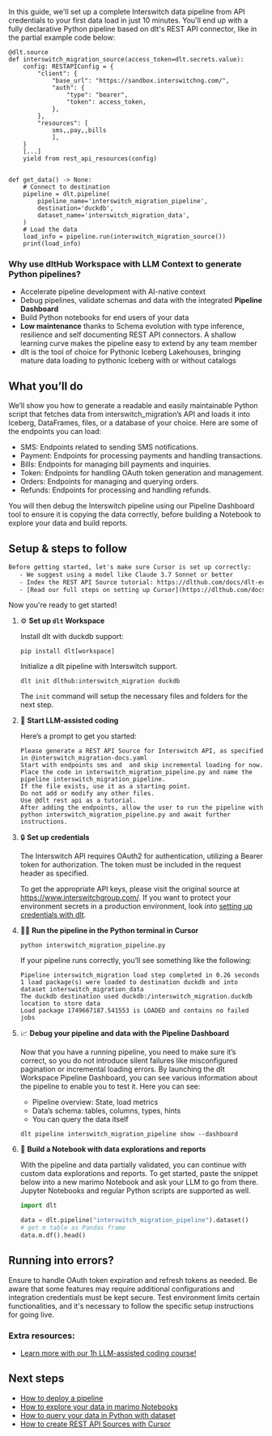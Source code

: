 In this guide, we'll set up a complete Interswitch data pipeline from API credentials to your first data load in just 10 minutes. You'll end up with a fully declarative Python pipeline based on dlt's REST API connector, like in the partial example code below:

```python-outcome
@dlt.source
def interswitch_migration_source(access_token=dlt.secrets.value):
    config: RESTAPIConfig = {
        "client": {
            "base_url": "https://sandbox.interswitchng.com/",
            "auth": {
                "type": "bearer",
                "token": access_token,
            },
        },
        "resources": [
            sms,,pay,,bills
            ],
    }
    [...]
    yield from rest_api_resources(config)


def get_data() -> None:
    # Connect to destination
    pipeline = dlt.pipeline(
        pipeline_name='interswitch_migration_pipeline',
        destination='duckdb',
        dataset_name='interswitch_migration_data', 
    )
    # Load the data
    load_info = pipeline.run(interswitch_migration_source())
    print(load_info) 
```

### Why use dltHub Workspace with LLM Context to generate Python pipelines?

- Accelerate pipeline development with AI-native context
- Debug pipelines, validate schemas and data with the integrated **Pipeline Dashboard**
- Build Python notebooks for end users of your data
- **Low maintenance** thanks to Schema evolution with type inference, resilience and self documenting REST API connectors. A shallow learning curve makes the pipeline easy to extend by any team member
- dlt is the tool of choice for Pythonic Iceberg Lakehouses, bringing mature data loading to pythonic Iceberg with or without catalogs

## What you’ll do

We’ll show you how to generate a readable and easily maintainable Python script that fetches data from interswitch_migration’s API and loads it into Iceberg, DataFrames, files, or a database of your choice. Here are some of the endpoints you can load:

- SMS: Endpoints related to sending SMS notifications.
- Payment: Endpoints for processing payments and handling transactions.
- Bills: Endpoints for managing bill payments and inquiries.
- Token: Endpoints for handling OAuth token generation and management.
- Orders: Endpoints for managing and querying orders.
- Refunds: Endpoints for processing and handling refunds.

You will then debug the Interswitch pipeline using our Pipeline Dashboard tool to ensure it is copying the data correctly, before building a Notebook to explore your data and build reports.

## Setup & steps to follow

```default
Before getting started, let's make sure Cursor is set up correctly:
   - We suggest using a model like Claude 3.7 Sonnet or better
   - Index the REST API Source tutorial: https://dlthub.com/docs/dlt-ecosystem/verified-sources/rest_api/ and add it to context as **@dlt rest api**
   - [Read our full steps on setting up Cursor](https://dlthub.com/docs/dlt-ecosystem/llm-tooling/cursor-restapi#23-configuring-cursor-with-documentation)
```

Now you're ready to get started!

1. ⚙️ **Set up `dlt` Workspace**
    
    Install dlt with duckdb support:
    ```shell
    pip install dlt[workspace]
    ```

    Initialize a dlt pipeline with Interswitch support.
    ```shell
    dlt init dlthub:interswitch_migration duckdb
    ```

    The `init` command will setup the necessary files and folders for the next step.
    
2. 🤠 **Start LLM-assisted coding**
    
    Here’s a prompt to get you started:
    
    ```prompt
    Please generate a REST API Source for Interswitch API, as specified in @interswitch_migration-docs.yaml 
    Start with endpoints sms and  and skip incremental loading for now. 
    Place the code in interswitch_migration_pipeline.py and name the pipeline interswitch_migration_pipeline. 
    If the file exists, use it as a starting point. 
    Do not add or modify any other files. 
    Use @dlt rest api as a tutorial. 
    After adding the endpoints, allow the user to run the pipeline with python interswitch_migration_pipeline.py and await further instructions.
    ```

    
3. 🔒 **Set up credentials** 
    
    The Interswitch API requires OAuth2 for authentication, utilizing a Bearer token for authorization. The token must be included in the request header as specified.
    
    To get the appropriate API keys, please visit the original source at https://www.interswitchgroup.com/.
    If you want to protect your environment secrets in a production environment, look into [setting up credentials with dlt](https://dlthub.com/docs/walkthroughs/add_credentials).
    
4. 🏃‍♀️ **Run the pipeline in the Python terminal in Cursor**
    
    ```shell
    python interswitch_migration_pipeline.py
    ```
    
    If your pipeline runs correctly, you’ll see something like the following:
    
    ```shell
    Pipeline interswitch_migration load step completed in 0.26 seconds
    1 load package(s) were loaded to destination duckdb and into dataset interswitch_migration_data
    The duckdb destination used duckdb:/interswitch_migration.duckdb location to store data
    Load package 1749667187.541553 is LOADED and contains no failed jobs
    ```
    
5. 📈 **Debug your pipeline and data with the Pipeline Dashboard**

    Now that you have a running pipeline, you need to make sure it’s correct, so you do not introduce silent failures like misconfigured pagination or incremental loading errors. By launching the dlt Workspace Pipeline Dashboard, you can see various information about the pipeline to enable you to test it. Here you can see:
    - Pipeline overview: State, load metrics
    - Data’s schema: tables, columns, types, hints
    - You can query the data itself
    
    ```shell
    dlt pipeline interswitch_migration_pipeline show --dashboard
    ```
    
6. 🐍 **Build a Notebook with data explorations and reports**

    With the pipeline and data partially validated, you can continue with custom data explorations and reports. To get started, paste the snippet below into a new marimo Notebook and ask your LLM to go from there. Jupyter Notebooks and regular Python scripts are supported as well.

    
    ```python
    import dlt

   data = dlt.pipeline("interswitch_migration_pipeline").dataset()
   # get m table as Pandas frame
   data.m.df().head()
    ```

## Running into errors?

Ensure to handle OAuth token expiration and refresh tokens as needed. Be aware that some features may require additional configurations and integration credentials must be kept secure. Test environment limits certain functionalities, and it's necessary to follow the specific setup instructions for going live.

### Extra resources:

- [Learn more with our 1h LLM-assisted coding course!](https://www.youtube.com/watch?v=GGid70rnJuM)

## Next steps

- [How to deploy a pipeline](https://dlthub.com/docs/walkthroughs/deploy-a-pipeline)
- [How to explore your data in marimo Notebooks](https://dlthub.com/docs/general-usage/dataset-access/marimo)
- [How to query your data in Python with dataset](https://dlthub.com/docs/general-usage/dataset-access/dataset)
- [How to create REST API Sources with Cursor](https://dlthub.com/docs/dlt-ecosystem/llm-tooling/cursor-restapi)